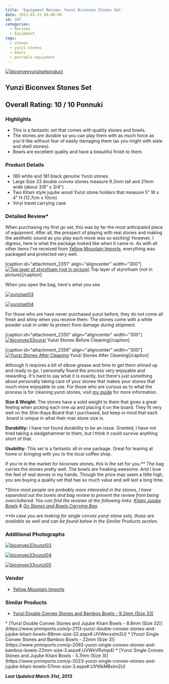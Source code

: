 ```yaml
---
title: 'Equipment Review: Yunzi Biconvex Stones Set'
date: 2013-03-31 09:00:00
id: 107
categories:
  - Reviews
  - Equipment
tags:
  - stones
  - yunzi-stones
  - bowls
  - portable-equipment
---
```


[![biconvexyunzisetproduct](http://www.bengozen.com/wp-content/uploads/2010/09/biconvexyunzisetproduct.jpg)](http://www.bengozen.com/wp-content/uploads/2010/09/biconvexyunzisetproduct.jpg)

## Yunzi Biconvex Stones Set

## Overall Rating: 10 / 10 Ponnuki

### Highlights

*   <span style="line-height: 13px;">This is a fantastic set that comes with quality stones and bowls.</span>
*   The stones are durable so you can play them with as much force as you'd like without fear of easily damaging them (as you might with slate and shell stones).
*   Bowls are excellent quality and have a beautiful finish to them.

### Product Details

*   180 white and 181 black genuine Yunzi stones.
*   Large Size 33 double convex stones measure 9.2mm tall and 21mm wide (about 3/8" x 3/4")
*   Two Kitani style jujube wood Yunzi stone holders that measure 5" W x 4" H (12.7cm x 10cm)
*   Vinyl travel carrying case
<!--more-->

### Detailed Review*

When purchasing my first go set, this was by far the most anticipated piece of equipment. After all, the prospect of playing with real stones and making the aesthetic sound as you play each move was so exciting! However, I digress, here is what the package looked like when it came in. As with all other items I've received from [Yellow Mountain Imports](http://www.ymimports.com), everything was packaged and protected very well.

[caption id="attachment_2351" align="aligncenter" width="300"][![Top layer of styrofoam (not in picture)](http://www.bengozen.com/wp-content/uploads/2010/09/yunziset.jpg)](http://www.bengozen.com/wp-content/uploads/2010/09/yunziset.jpg) Top layer of styrofoam (not in picture)[/caption]

When you open the bag, here's what you see.

[![yunziset03](http://www.bengozen.com/wp-content/uploads/2010/09/yunziset03.jpg)](http://www.bengozen.com/wp-content/uploads/2010/09/yunziset03.jpg)

[![yunziset04](http://www.bengozen.com/wp-content/uploads/2010/09/yunziset04.jpg)](http://www.bengozen.com/wp-content/uploads/2010/09/yunziset04.jpg)

For those who are have never purchased yunzi before, they do not come all fresh and shiny when you receive them. The stones come with a white powder coat in order to protect from damage during shipment.

[caption id="attachment_2355" align="aligncenter" width="300"][![biconvex33yunzi](http://www.bengozen.com/wp-content/uploads/2010/09/biconvex33yunzi.jpg)](http://www.bengozen.com/wp-content/uploads/2010/09/biconvex33yunzi.jpg) Yunzi Stones Before Cleaning[/caption]

[caption id="attachment_2356" align="aligncenter" width="300"][![Yunzi Stones After Cleaning](http://www.bengozen.com/wp-content/uploads/2010/09/biconvex33yunzi02.jpg)](http://www.bengozen.com/wp-content/uploads/2010/09/biconvex33yunzi02.jpg) Yunzi Stones After Cleaning[/caption]

Although it requires a bit of elbow grease and time to get them shined up and ready to go, I personally found the process very enjoyable and rewarding. It's hard to say what it is exactly, but there's just something about personally taking care of your stones that makes your stones that much more enjoyable to use. For those who are curious as to what the process is for cleaning yunzi stones, visit [my guide](http://www.bengozen.com/how-to-oil-your-yunzi-stones/ "How to Oil Your Yunzi Stones") for more information.

**Size &amp; Weight:** The stones have a solid weight to them that gives a great feeling when picking each one up and placing it on the board. They fit very well on the Shin-Kaya Board that I purchased, but keep in mind that each  board is unique in what their max stone size is.

**Durability:** I have not found durability to be an issue. Granted, I have not tried taking a sledgehammer to them, but I think it could survive anything short of that.

**Usability:** This set is a fantastic all in one package. Great for leaving at home or bringing with you to the local coffee shop.

If you're in the market for biconvex stones, this is the set for you.** The bag carries the stones pretty well. The bowls are freaking awesome. And I love the feel of real stones in my hands. Though the price may seem a little high, you are buying a quality set that has so much value and will last a long time.

*_Since most people are probably more interested in the stones, I have separated out the bowls and bag review to prevent the review from being overcluttered. You can find the reviews at the following links: [Kitani Jujube Bowls](http://www.bengozen.com/equipment-review-kitani-jujube-bowls/ "Equipment Review: Kitani Jujube Bowls") &amp; [Go Stones and Bowls Carrying Bag](http://www.bengozen.com/equipment-review-go-stones-and-bowls-carrying-bag/ "Equipment Review: Go Stones and Bowls Carrying Bag")._

_**In case you are looking for single convex yunzi stone sets, those are available as well and can be found below in the Similar Products section._

### Additional Photographs

[![biconvex33yunzi03](http://www.bengozen.com/wp-content/uploads/2010/09/biconvex33yunzi03.jpg)](http://www.bengozen.com/wp-content/uploads/2010/09/biconvex33yunzi03.jpg)

[![biconvex33yunzi04](http://www.bengozen.com/wp-content/uploads/2010/09/biconvex33yunzi04.jpg)](http://www.bengozen.com/wp-content/uploads/2010/09/biconvex33yunzi04.jpg)

[![biconvex33yunzi05](http://www.bengozen.com/wp-content/uploads/2010/09/biconvex33yunzi05.jpg)](http://www.bengozen.com/wp-content/uploads/2010/09/biconvex33yunzi05.jpg)

### Vendor

*   [<span style="line-height: 13px;">Yellow Mountain Imports</span>](http://www.ymimports.com)

### Similar Products

*   <span style="line-height: 13px;">[Yunzi Double Convex Stones and Bamboo Bowls - 9.2mm (Size 33)](https://www.ymimports.com/p-1762-yunzi-double-convex-stones-and-bamboo-bowls-92mm-size-33.aspx#.UVWelxxlm2U)
</span>
*   [Yunzi Double Convex Stones and Jujube Kitani Bowls - 8.8mm (Size 32)](https://www.ymimports.com/p-2113-yunzi-double-convex-stones-and-jujube-kitani-bowls-88mm-size-32.aspx#.UVWevxxlm2U)
*   [Yunzi Single Convex Stones and Bamboo Bowls - 22mm (Size 3)](https://www.ymimports.com/p-2092-yunzi-single-convex-stones-and-bamboo-bowls-22mm-size-3.aspx#.UVWkVRxlnp4)
*   [Yunzi Single Convex Stones and Jujube Kitani Bowls - 5.7mm (Size 3)](https://www.ymimports.com/p-2023-yunzi-single-convex-stones-and-jujube-kitani-bowls-57mm-size-3.aspx#.UVWkMBxlm2U)

_**Last Updated March 31st, 2013**_